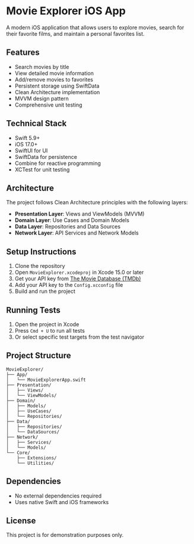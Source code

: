 # Movie Explorer iOS App

A modern iOS application that allows users to explore movies, search for their favorite films, and maintain a personal favorites list.

## Features

- Search movies by title
- View detailed movie information
- Add/remove movies to favorites
- Persistent storage using SwiftData
- Clean Architecture implementation
- MVVM design pattern
- Comprehensive unit testing

## Technical Stack

- Swift 5.9+
- iOS 17.0+
- SwiftUI for UI
- SwiftData for persistence
- Combine for reactive programming
- XCTest for unit testing

## Architecture

The project follows Clean Architecture principles with the following layers:

- **Presentation Layer**: Views and ViewModels (MVVM)
- **Domain Layer**: Use Cases and Domain Models
- **Data Layer**: Repositories and Data Sources
- **Network Layer**: API Services and Network Models

## Setup Instructions

1. Clone the repository
2. Open `MovieExplorer.xcodeproj` in Xcode 15.0 or later
3. Get your API key from [The Movie Database (TMDb)](https://www.themoviedb.org/documentation/api)
4. Add your API key to the `Config.xcconfig` file
5. Build and run the project

## Running Tests

1. Open the project in Xcode
2. Press `Cmd + U` to run all tests
3. Or select specific test targets from the test navigator

## Project Structure

```
MovieExplorer/
├── App/
│   └── MovieExplorerApp.swift
├── Presentation/
│   ├── Views/
│   └── ViewModels/
├── Domain/
│   ├── Models/
│   ├── UseCases/
│   └── Repositories/
├── Data/
│   ├── Repositories/
│   └── DataSources/
├── Network/
│   ├── Services/
│   └── Models/
└── Core/
    ├── Extensions/
    └── Utilities/
```

## Dependencies

- No external dependencies required
- Uses native Swift and iOS frameworks

## License

This project is for demonstration purposes only. 